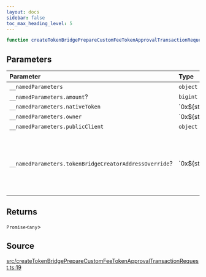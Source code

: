 ```yaml
---
layout: docs
sidebar: false
toc_max_heading_level: 5
---
```


```ts
function createTokenBridgePrepareCustomFeeTokenApprovalTransactionRequest(__namedParameters: object): Promise<any>
```

## Parameters

| Parameter | Type | Description |
| :------ | :------ | :------ |
| `__namedParameters` | `object` | - |
| `__namedParameters.amount`? | `bigint` | - |
| `__namedParameters.nativeToken` | \`0x$\{string\}\` | - |
| `__namedParameters.owner` | \`0x$\{string\}\` | - |
| `__namedParameters.publicClient` | `object` | - |
| `__namedParameters.tokenBridgeCreatorAddressOverride`? | \`0x$\{string\}\` | Specifies a custom address for the TokenBridgeCreator. By default, the address will be automatically detected based on the provided chain. |

## Returns

`Promise`\<`any`\>

## Source

[src/createTokenBridgePrepareCustomFeeTokenApprovalTransactionRequest.ts:19](https://github.com/OffchainLabs/arbitrum-orbit-sdk/blob/27c24d61cdc7e62a81af29bd04f39d5a3549ecb3/src/createTokenBridgePrepareCustomFeeTokenApprovalTransactionRequest.ts#L19)

